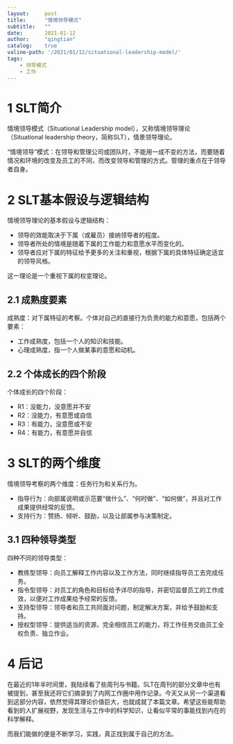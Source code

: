 ```yaml
---
layout:     post
title:      "情境领导模式"
subtitle:   ""
date:       2021-01-12
author:     "qingtian"
catalog:    true
valine-path: '/2021/01/12/situational-leadership-model/'
tags:
    - 领导模式
    - 工作
---
```


# 1 SLT简介 

情境领导模式（Situational Leadership model），又称情境领导理论（Situational leadership theory，简称SLT），情景领导理论。

“情境领导”模式：在领导和管理公司或团队时，不能用一成不变的方法，而要随着情况和环境的改变及员工的不同，而改变领导和管理的方式。管理的重点在于领导者自身。

# 2 SLT基本假设与逻辑结构

情境领导理论的基本假设与逻辑结构：

* 领导的效能取决于下属（或雇员）接纳领导者的程度。
* 领导者所处的情境是随着下属的工作能力和意愿水平而变化的。
* 领导者应对下属的特征给予更多的关注和重视，根据下属的具体特征确定适宜的领导风格。

这一理论是一个重视下属的权变理论。

## 2.1 成熟度要素

成熟度：对下属特征的考察。个体对自己的直接行为负责的能力和意愿，包括两个要素：

* 工作成熟度，包括一个人的知识和技能。
* 心理成熟度，指一个人做某事的意愿和动机。

## 2.2 个体成长的四个阶段

个体成长的四个阶段：

* R1：没能力，没意愿并不安
* R2：没能力，有意愿或自信
* R3：有能力，没意愿或不安
* R4：有能力，有意愿并自信

# 3 SLT的两个维度

情境领导考察的两个维度：任务行为和关系行为。

* 指导行为：向部属说明或示范要“做什么”、“何时做”、“如何做”，并且对工作成果提供经常的反馈。
* 支持行为：赞扬、倾听、鼓励，以及让部属参与决策制定。

## 3.1 四种领导类型

四种不同的领导类型：

* 教练型领导：向员工解释工作内容以及工作方法，同时继续指导员工去完成任务。
* 指令型领导：对员工的角色和目标给予详尽的指导，并密切监督员工的工作成效，以便对工作成果给予经常的反馈。
* 支持型领导：领导者和员工共同面对问题，制定解决方案，并给予鼓励和支持。
* 授权型领导：提供适当的资源，完全相信员工的能力，将工作任务交由员工全权负责、独立作业。

# 4 后记

在最近的1年半时间里，我陆续看了些周刊与书籍。SLT在周刊的部分文章中也有被提到，甚至我还将它们摘录到了内网工作圈中用作记录。今天又从另一个渠道看到这部分内容，依然觉得其理论价值巨大，也就成就了本篇文章。希望这些能帮助看到的人扩展视野，发现生活与工作中的科学知识，让看似平常的事能找到内在的科学解释。

而我们能做的便是不断学习，实践，真正找到属于自己的方法。

